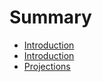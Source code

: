 # Summary

* [Introduction](README.md)
* [Introduction](docs/introduction.md)
* [Projections](docs/projections.md)

